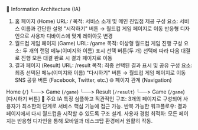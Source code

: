 📂 Information Architecture (IA)

1. 홈 페이지 (Home)
URL: /
목적: 서비스 소개 및 메인 진입점 제공
구성 요소:
서비스 이름과 간단한 설명
"시작하기" 버튼 → 월드컵 게임 페이지로 이동
반응형 디자인으로 사용자 디바이스에 맞게 레이아웃 변경
2. 월드컵 게임 페이지 (Game)
URL: /game
목적: 이상형 월드컵 게임 진행
구성 요소:
두 개의 랜덤 메뉴(이미지와 이름) 표시
선택 버튼(두 개)
선택에 따라 다음 대결로 진행
모든 대결 완료 시 결과 페이지로 이동
3. 결과 페이지 (Result)
URL: /result
목적: 최종 선택된 결과 표시 및 공유
구성 요소:
최종 선택된 메뉴(이미지와 이름)
"다시하기" 버튼 → 월드컵 게임 페이지로 이동
SNS 공유 버튼 (Facebook, Twitter, etc.)
🌐 페이지 관계 (Navigation)

Home (`/`)
  └──> Game (`/game`)
          └──> Result (`/result`)
                   └──> Game (`/game`) [다시하기 버튼]
🎯 주요 IA 특징
심플하고 직관적인 구조:
3개의 페이지로 구성되어 사용자가 최소한의 단계로 서비스 핵심 기능에 접근 가능.
반복 가능한 워크플로우:
결과 페이지에서 다시 월드컵을 시작할 수 있도록 구조 설계.
사용자 경험 최적화:
모든 페이지는 반응형 디자인을 통해 모바일과 데스크탑 환경에서 원활히 작동.